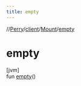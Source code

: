 ```yaml
---
title: empty
---
```

//[Perry](../../../index.html)/[client](../index.html)/[Mount](index.html)/[empty](empty.html)



# empty



[jvm]\
fun [empty](empty.html)()




